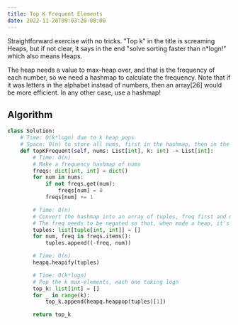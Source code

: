 ```yaml
---
title: Top K Frequent Elements
date: 2022-11-20T09:03:20-08:00
---
```


Straightforward exercise with no tricks. "Top k" in the title is screaming Heaps, but if
not clear, it says in the end "solve sorting faster than n*logn!" which also means Heaps.

The heap needs a value to max-heap over, and that is the frequency of each number, so
we need a hashmap to calculate the frequency. Note that if it was letters in the alphabet
instead of numbers, then an array[26] would be more efficient. In any other case, use a
hashmap!

## Algorithm

```python
class Solution:
    # Time: O(k*logn) due to k heap pops
    # Space: O(n) to store all nums, first in the hashmap, then in the tuple array, then in top_k
    def topKFrequent(self, nums: List[int], k: int) -> List[int]:
        # Time: O(n)
        # Make a frequency hashmap of nums
        freqs: dict[int, int] = dict()
        for num in nums:
            if not freqs.get(num):
                freqs[num] = 0
            freqs[num] += 1

        # Time: O(n)
        # Convert the hashmap into an array of tuples, freq first and num second.
        # The freq needs to be negated so that, when made a heap, it's a max-heap.
        tuples: list[tuple[int, int]] = []
        for num, freq in freqs.items():
            tuples.append((-freq, num))

        # Time: O(n)
        heapq.heapify(tuples)

        # Time: O(k*logn)
        # Pop the k max-elements, each one taking logn
        top_k: list[int] = []
        for _ in range(k):
            top_k.append(heapq.heappop(tuples)[1])

        return top_k

```


